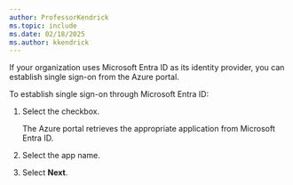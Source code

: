 ```yaml
---
author: ProfessorKendrick
ms.topic: include
ms.date: 02/18/2025
ms.author: kkendrick
---
```


If your organization uses Microsoft Entra ID as its identity provider, you can establish single sign-on from the Azure portal. 

To establish single sign-on through Microsoft Entra ID:

1. Select the checkbox.

    The Azure portal retrieves the appropriate application from Microsoft Entra ID.

1. Select the app name.

1. Select **Next**.
